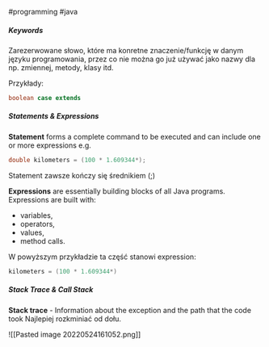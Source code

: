 #programming #java

##### Keywords
Zarezerwowane słowo, które ma konretne znaczenie/funkcję w danym języku programowania, przez co nie można go już używać jako nazwy dla np. zmiennej, metody, klasy itd.

Przykłady: 
```java
boolean case extends
```

##### Statements & Expressions

**Statement** forms a complete command to be executed and can include one or more expressions e.g.
```java
double kilometers = (100 * 1.609344*);
```
Statement zawsze kończy się średnikiem (;)

**Expressions** are essentially building blocks of all Java programs.
Expressions are built with: 
- variables, 
- operators, 
- values, 
- method calls.

W powyższym przykładzie ta część stanowi expression:
```java
kilometers = (100 * 1.609344*)
```

##### Stack Trace & Call Stack

**Stack trace** - Information about the exception and the path that the code took
Najlepiej rozkminiać od dołu.

![[Pasted image 20220524161052.png]]